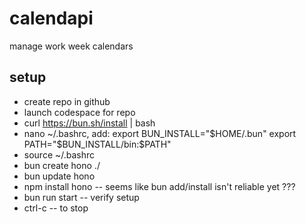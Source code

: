 # calendapi
manage work week calendars

## setup
* create repo in github
* launch codespace for repo
* curl https://bun.sh/install | bash
* nano ~/.bashrc, add: 
export BUN_INSTALL="$HOME/.bun" 
export PATH="$BUN_INSTALL/bin:$PATH" 
* source ~/.bashrc
* bun create hono ./
* bun update hono
* npm install hono -- seems like bun add/install isn't reliable yet ???
* bun run start -- verify setup
* ctrl-c -- to stop
